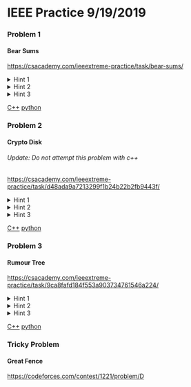 # IEEE Practice 9/19/2019


### Problem 1 
#### Bear Sums
https://csacademy.com/ieeextreme-practice/task/bear-sums/


<details><summary>Hint 1</summary>
<p>

Think about the numbers that form the solution - they form a pair of values, `N`, the most recently read in value, and `Sum - N`. How might you figure out that you have seen `Sum - N` before? 

</p>
</details>
<details><summary>Hint 2</summary>
<p>

https://en.cppreference.com/w/cpp/container/set
 
A set is a data structure that can accomplish the above

</p>
</details>
<details><summary>Hint 3</summary>
<p>

Input the values `N` in order. As you do, first check to see if `Sum - N` is already in the set. If it is, you have found your value, and can output it. If not, insert it into the set and continue

</p>
</details>



[C++](./bearSums.cpp)
[python](./bearSums.py)

### Problem 2 
#### Crypto Disk

###### Update: Do not attempt this problem with c++

https://csacademy.com/ieeextreme-practice/task/d48ada9a7213299f1b24b22b2fb9443f/


<details><summary>Hint 1</summary>
<p>

In order to calculate the distance traveled, first you must create some association between the letter and the position the letter's hole is in

</p>
</details>


<details><summary>Hint 2</summary>
<p>

This can be done in many ways, the simplest would be to make an array. Each array element should correspond to one letter of the alphabet, and then store the positional information for the letter inside. 

</p>
</details>

<details><summary>Hint 3</summary>
<p>

Calculate the `x` and `y` position by using the equations `x = r * cos(θ)` and `y = r * sin(θ)`, where `r` is the value given at the start, and `θ` is specific to each letter. Distance traveled between two points can be found with `dist = sqrt((x1 - x2)^2 + (y1 - y2)^2)`

</p>
</details>

[C++](./cryptoDisk.cpp)
[python](./cryptoDisk.py)


### Problem 3
#### Rumour Tree

https://csacademy.com/ieeextreme-practice/task/9ca8fafd184f553a903734761546a224/

<details><summary>Hint 1</summary>
<p>

Write out the binary representation of he first 15 values in the tree, notice anything?

</p>
</details>

<details><summary>Hint 2</summary>
<p>

Leading bits in the binary representation are shared between the node, and its parents, and its siblings. Look at how much they change when an edge is traversed.

</p>
</details>

<details><summary>Hint 3</summary>
<p>

Remove bits from the right of the binary representation until the values are equal. The number of bits removed is how many edges were traversed.

</p>
</details>

[C++](./rumour.cpp)
[python](./rumour.py)

### Tricky Problem 
#### Great Fence

https://codeforces.com/contest/1221/problem/D